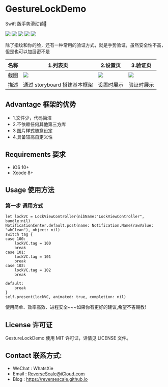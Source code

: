 # GestureLockDemo
Swift 版手势滑动锁🔐

![](https://img.shields.io/badge/platform-iOS-red.svg) 
![](https://img.shields.io/badge/language-Swift-orange.svg) 
![](https://img.shields.io/badge/download-2.6MB-brightgreen.svg)
![](https://img.shields.io/badge/license-MIT%20License-brightgreen.svg) 
![](https://img.shields.io/badge/license-MIT%20License-brightgreen.svg) 

除了指纹和你的脸，还有一种常用的验证方式，就是手势验证，虽然安全性不高，但是也可以加层密不是

| 名称 |1.列表页 |2.设置页 |3.验证页 |
| ------------- | ------------- | ------------- | ------------- |
| 截图 | ![](http://og1yl0w9z.bkt.clouddn.com/17-10-27/17278377.jpg) | ![](http://og1yl0w9z.bkt.clouddn.com/17-10-27/86991446.jpg) | ![](http://og1yl0w9z.bkt.clouddn.com/17-10-27/82927257.jpg) |
| 描述 | 通过 storyboard 搭建基本框架 | 设置时展示 | 验证时展示 |


## Advantage 框架的优势
* 1.文件少，代码简洁
* 2.不依赖任何其他第三方库
* 3.图片样式随意设定
* 4.具备较高自定义性


## Requirements 要求
* iOS 10+
* Xcode 8+


## Usage 使用方法
### 第一步 调用方式
```
let lockVC = LockViewController(nibName:"LockViewController", bundle:nil)
NotificationCenter.default.post(name: Notification.Name(rawValue: "whClean"), object: nil)
switch tag {
case 100:
    lockVC.tag = 100
    break
case 101:
    lockVC.tag = 101
    break
case 102:
    lockVC.tag = 102
    break
    
default:
    break
}
self.present(lockVC, animated: true, completion: nil)
```


使用简单、效率高效、进程安全~~~如果你有更好的建议,希望不吝赐教!


## License 许可证
GestureLockDemo 使用 MIT 许可证，详情见 LICENSE 文件。


## Contact 联系方式:
* WeChat : WhatsXie
* Email : ReverseScale@iCloud.com
* Blog : https://reversescale.github.io
